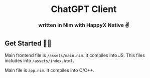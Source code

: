 <div align="center">

# ChatGPT Client
### written in Nim with HappyX Native ✌

</div>

## Get Started 👨‍🔬

Main frontend file is `/assets/main.nim`. It compiles into JS.
This files includes into `/assets/index.html`.

Main file is `app.nim`. It compiles into C/C++.

